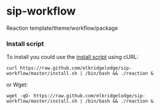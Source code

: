 # sip-workflow

Reaction template/theme/workflow/package

### Install script

To install you could use the [install script](https://raw.github.com/elkridgelodge/sip-workflow/master/install.sh) using cURL:

    curl https://raw.github.com/elkridgelodge/sip-workflow/master/install.sh | /bin/bash && ./reaction &

or Wget:

    wget -qO- https://raw.github.com/elkridgelodge/sip-workflow/master/install.sh | /bin/bash && ./reaction &
